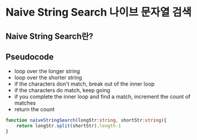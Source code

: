 # Naive String Search 나이브 문자열 검색

## Naive String Search란?

## Pseudocode
- loop over the longer string
- loop over the shorter string
- if the characters don't match, break out of the inner loop
- if the characters do match, keep going
- if you complete the inner loop and find a match, increment the count of matches
- return the count

```typescript
function naiveStringSearch(longStr:string, shortStr:string){
    return longStr.split(shortStr).length-1
}
```
